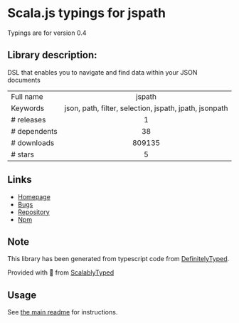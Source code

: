 
# Scala.js typings for jspath

Typings are for version 0.4

## Library description:
DSL that enables you to navigate and find data within your JSON documents

|                    |                 |
| ------------------ | :-------------: |
| Full name          | jspath |
| Keywords           | json, path, filter, selection, jspath, jpath, jsonpath |
| # releases         | 1 |
| # dependents       | 38 |
| # downloads        | 809135 |
| # stars            | 5 |

## Links
- [Homepage](https://github.com/dfilatov/jspath)
- [Bugs](https://github.com/dfilatov/jspath/issues)
- [Repository](https://github.com/dfilatov/jspath)
- [Npm](https://www.npmjs.com/package/jspath)
    


## Note
This library has been generated from typescript code from [DefinitelyTyped](https://definitelytyped.org).

Provided with :purple_heart: from [ScalablyTyped](https://github.com/oyvindberg/ScalablyTyped)

## Usage
See [the main readme](../../readme.md) for instructions.


